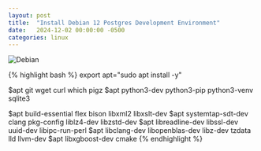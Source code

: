 ```yaml
---
layout: post
title:  "Install Debian 12 Postgres Development Environment"
date:   2024-12-02 00:00:00 -0500
categories: linux
---
```


![Debian](/img/debian.jpg)

{% highlight bash %}
export apt="sudo apt install -y"

$apt git wget curl which pigz
$apt python3-dev python3-pip python3-venv sqlite3

$apt build-essential flex bison libxml2 libxslt-dev
$apt systemtap-sdt-dev clang pkg-config liblz4-dev libzstd-dev
$apt libreadline-dev libssl-dev uuid-dev libipc-run-perl
$apt libclang-dev libopenblas-dev libz-dev tzdata lld llvm-dev
$apt libxgboost-dev cmake
{% endhighlight %}

